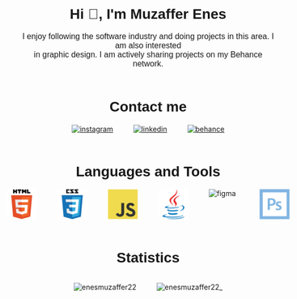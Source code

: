<div class="container" style="height: 100%; width: 100%;">
        <h1 style="text-align: center; font-family: sans-serif;">Hi 👋, I'm Muzaffer Enes</h1>
        <p style="text-align: center; font-family: sans-serif; font-size: 16px;">I enjoy following the software industry and doing projects in this area. I am also interested <br>in graphic design. I am actively sharing projects on my Behance network.</p>
        <h1 style="text-align: center; font-family: sans-serif; margin-top: 60px;">Contact me</h1>
        <div class="social-media" style="display: flex; justify-content: center; align-items: center; flex-direction: row; column-gap: 40px;">
            <a href="https://instagram.com/enesmuzafferr" target="_blank"><img src="https://cdn-icons-png.flaticon.com/512/4494/4494488.png" alt="instagram" style="height: 60px; width: 60px;"></a>
            <a href="https://linkedin.com/in/muzaffer-yildirim" target="_blank"><img src="https://cdn-icons-png.flaticon.com/512/145/145807.png" alt="linkedin" style="height: 60px; width: 60px;"></a>
            <a href="https://www.behance.net/muzafferyldrm" target="_blank"><img src="https://cdn-icons-png.flaticon.com/512/145/145799.png" alt="behance" style="height: 60px; width: 60px;"></a>
        </div>
        <h1 style="text-align: center; font-family: sans-serif; margin-top: 60px;">Languages and Tools</h1>
        <div class="lang-tools" style="display: flex; justify-content: center; align-items: center; flex-direction: row; column-gap: 40px;">
            <img src="https://raw.githubusercontent.com/devicons/devicon/master/icons/html5/html5-original-wordmark.svg" alt="html5" width="60" height="60"/>
            <img src="https://raw.githubusercontent.com/devicons/devicon/master/icons/css3/css3-original-wordmark.svg" alt="css3" width="60" height="60"/>
            <img src="https://raw.githubusercontent.com/devicons/devicon/master/icons/javascript/javascript-original.svg" alt="javascript" width="60" height="60"/>
            <img src="https://raw.githubusercontent.com/devicons/devicon/master/icons/java/java-original.svg" alt="java" width="60" height="60"/>
            <img src="https://www.vectorlogo.zone/logos/figma/figma-icon.svg" alt="figma" width="60" height="60"/>
            <img src="https://raw.githubusercontent.com/devicons/devicon/master/icons/photoshop/photoshop-line.svg" alt="photoshop" width="60" height="60"/>
        </div>
        <h1 style="text-align: center; font-family: sans-serif; margin-top: 60px;">Statistics</h1>
        <div class="stats" style="display: flex; justify-content: center; flex-direction: row; column-gap: 40px;">
            <p><img src="[https://github-readme-stats.vercel.app/api/top-langs?username=enesmuzaffer22&show_icons=true&locale=en&layout=compact](https://github-readme-stats.vercel.app/api/top-langs?username=enesmuzaffer22&show_icons=true&locale=en&layout=compact)" alt="enesmuzaffer22" /></p>
            <p><img src="https://github-readme-stats.vercel.app/api?username=enesmuzaffer22&show_icons=true&locale=en" alt="enesmuzaffer22_" /></p>
        </div>
    </div>

